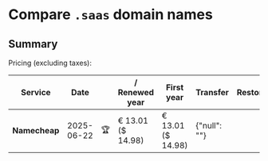 # Compare `.saas` domain names

## Summary

Pricing (excluding taxes):

| Service | Date |  | / Renewed year | First year | Transfer | Restoration |
|--|--|--|--|--|--|--|
| **Namecheap** | 2025-06-22 | 🏆 | € 13.01<br>($ 14.98) | € 13.01<br>($ 14.98) | {"null": ""} |  |
